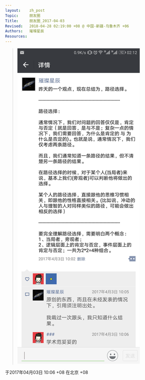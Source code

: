 ```yaml
---
layout:    zh_post
Topic:     朋友圈
Title:     朋友圈_2017-04-03
Revised:   2018-04-28 02:19:00 +08 @ 中国-新疆-乌鲁木齐 +06
Authors:   璀璨星辰
Resources:
---
```


> ![max-width: 360px;](figures/2017-04-03+08.svg)

于2017年04月03日 10:06 +08 在北京 +08
